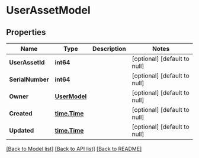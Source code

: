 # UserAssetModel

## Properties
Name | Type | Description | Notes
------------ | ------------- | ------------- | -------------
**UserAssetId** | **int64** |  | [optional] [default to null]
**SerialNumber** | **int64** |  | [optional] [default to null]
**Owner** | [**UserModel**](UserModel.md) |  | [optional] [default to null]
**Created** | [**time.Time**](time.Time.md) |  | [optional] [default to null]
**Updated** | [**time.Time**](time.Time.md) |  | [optional] [default to null]

[[Back to Model list]](../README.md#documentation-for-models) [[Back to API list]](../README.md#documentation-for-api-endpoints) [[Back to README]](../README.md)



